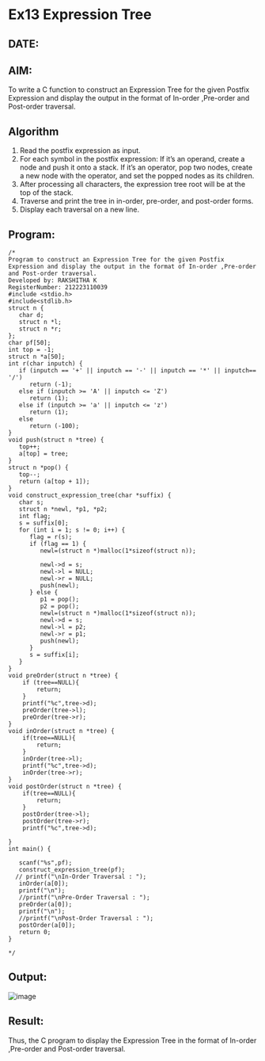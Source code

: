 # Ex13 Expression Tree
## DATE:
## AIM:
To write a C function to construct an Expression Tree for the given Postfix Expression and display the output in the format of In-order ,Pre-order and Post-order traversal.

## Algorithm
1. Read the postfix expression as input.
2. For each symbol in the postfix expression:
 If it’s an operand, create a node and push it onto a stack.
 If it’s an operator, pop two nodes, create a new node with the operator, and set the popped 
 nodes as its children.
3. After processing all characters, the expression tree root will be at the top of the stack.
4. Traverse and print the tree in in-order, pre-order, and post-order forms.
5. Display each traversal on a new line.  

## Program:
~~~
/*
Program to construct an Expression Tree for the given Postfix Expression and display the output in the format of In-order ,Pre-order and Post-order traversal.
Developed by: RAKSHITHA K
RegisterNumber: 212223110039
#include <stdio.h>
#include<stdlib.h>
struct n {
   char d;
   struct n *l;
   struct n *r;
};
char pf[50];
int top = -1;
struct n *a[50];
int r(char inputch) {
   if (inputch == '+' || inputch == '-' || inputch == '*' || inputch== '/')
      return (-1);
   else if (inputch >= 'A' || inputch <= 'Z')
      return (1);
   else if (inputch >= 'a' || inputch <= 'z')
      return (1);
   else
      return (-100);
}
void push(struct n *tree) {
   top++;
   a[top] = tree;
}
struct n *pop() {
   top--;
   return (a[top + 1]);
}
void construct_expression_tree(char *suffix) {
   char s;
   struct n *newl, *p1, *p2;
   int flag;
   s = suffix[0];
   for (int i = 1; s != 0; i++) {
      flag = r(s);
      if (flag == 1) {
         newl=(struct n *)malloc(1*sizeof(struct n));

         newl->d = s;
         newl->l = NULL;
         newl->r = NULL;
         push(newl);
      } else {
         p1 = pop();
         p2 = pop();
         newl=(struct n *)malloc(1*sizeof(struct n));
         newl->d = s;
         newl->l = p2;
         newl->r = p1;
         push(newl);
      }
      s = suffix[i];
   }
}
void preOrder(struct n *tree) {
    if (tree==NULL){
        return;
    }
    printf("%c",tree->d);
    preOrder(tree->l);
    preOrder(tree->r);
}
void inOrder(struct n *tree) {
    if(tree==NULL){
        return;
    }
    inOrder(tree->l);
    printf("%c",tree->d);
    inOrder(tree->r);
}
void postOrder(struct n *tree) {
    if(tree==NULL){
        return;
    }
    postOrder(tree->l);
    postOrder(tree->r);
    printf("%c",tree->d);
   
}
int main() {
 
   scanf("%s",pf);
   construct_expression_tree(pf);
  // printf("\nIn-Order Traversal : ");
   inOrder(a[0]);
   printf("\n");
   //printf("\nPre-Order Traversal : ");
   preOrder(a[0]);
   printf("\n");
   //printf("\nPost-Order Traversal : ");
   postOrder(a[0]);
   return 0;
}

*/
~~~

## Output:
![image](https://github.com/user-attachments/assets/ba3127cc-8f7e-4d4e-a166-7864b404e15a)

## Result:
Thus, the C program to display the Expression Tree in the format of In-order ,Pre-order and Post-order traversal.
